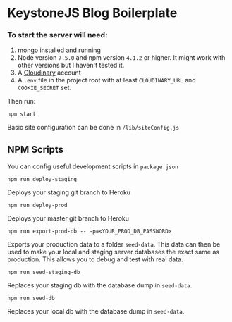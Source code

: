 # KeystoneJS Blog Boilerplate

### To start the server will need:
1. mongo installed and running
2. Node version `7.5.0` and npm version `4.1.2` or higher. It might work with other versions but I haven't tested it.
3. A [Cloudinary](https://cloudinary.com) account
4. A `.env` file in the project root with at least `CLOUDINARY_URL` and `COOKIE_SECRET` set.

Then run:
```
npm start
```

Basic site configuration can be done in `/lib/siteConfig.js`

## NPM Scripts
You can config useful development scripts in `package.json`

```
npm run deploy-staging
```
Deploys your staging git branch to Heroku


```
npm run deploy-prod
```
Deploys your master git branch to Heroku


```
npm run export-prod-db -- -p=<YOUR_PROD_DB_PASSWORD>
```
Exports your production data to a folder `seed-data`. This data can then be used to make your local and staging server databases the exact same as production. This allows you to debug and test with real data.


```
npm run seed-staging-db
```
Replaces your staging db with the database dump in `seed-data`.


```
npm run seed-db
```
Replaces your local db with the database dump in `seed-data`.
